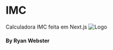 
# IMC

Calculadora IMC feita em Next.js
![Logo](https://upload.wikimedia.org/wikipedia/commons/thumb/8/8e/Nextjs-logo.svg/800px-Nextjs-logo.svg.png)

    
#### By Ryan Webster
  
